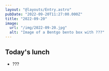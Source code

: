 ```yaml
---
layout: "@layouts/Entry.astro"
pubDate: "2022-09-20T11:27:00.000Z"
title: "2022-09-20"
image:
  url: "/img/2022-09-20.jpg"
  alt: "Image of a Bentgo bento box with ???"
---
```


## Today's lunch

- ???
